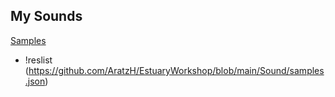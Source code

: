 ## My Sounds

[Samples](samples.json)

+ !reslist (https://github.com/AratzH/EstuaryWorkshop/blob/main/Sound/samples.json)
